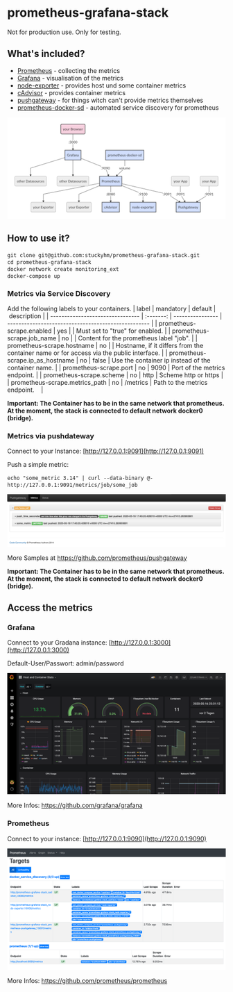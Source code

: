 
# prometheus-grafana-stack
Not for production use. Only for testing.
## What's included?
* [Prometheus](https://github.com/prometheus/prometheus) - collecting the metrics
* [Grafana](https://github.com/grafana/grafana) - visualisation of the metrics
* [node-exporter](https://github.com/prometheus/node_exporter) - provides host und some container metrics
* [cAdvisor](https://github.com/google/cadvisor) - provides container metrics
* [pushgateway](https://github.com/prometheus/pushgateway) - for things witch can't provide metrics themselves
* [prometheus-docker-sd](https://github.com/stuckyhm/prometheus-docker-sd) - automated service discovery for prometheus

![Diagram](/docs/diagram.png)
## How to use it? 
```
git clone git@github.com:stuckyhm/prometheus-grafana-stack.git
cd prometheus-grafana-stack
docker network create monitoring_ext
docker-compose up
```

### Metrics via Service Discovery
Add the following labels to your containers.
| label                            | mandatory | default          | description                                         |
| -------------------------------- | :-------: | ---------------- | --------------------------------------------------- |
| prometheus-scrape.enabled        |       yes |                  | Must set to "true" for enabled.                     |
| prometheus-scrape.job_name       |        no | <Container-Name> | Content for the prometheus label "job".             |
| prometheus-scrape.hostname       |        no | <Container-Name> | Hostname, if it differs from the container name or for access via the public interface.    |
| prometheus-scrape.ip_as_hostname |        no |            false | Use the container ip instead of the container name. |
| prometheus-scrape.port           |        no |             9090 | Port of the metrics endpoint.                       |
| prometheus-scrape.scheme         |        no |             http | Scheme http or https                                |
| prometheus-scrape.metrics_path   |        no |         /metrics | Path to the metrics endpoint.                       |

**Important: The Container has to be in the same network that prometheus. At the moment, the stack is connected to default network docker0 (bridge).**

### Metrics via pushdateway
Connect to your Instance: [http://127.0.0.1:9091](http://127.0.0.1:9091)

Push a simple metric:
```
echo "some_metric 3.14" | curl --data-binary @- http://127.0.0.1:9091/metrics/job/some_job
```

![Diagram](/docs/pushgateway.png)

More Samples at https://github.com/prometheus/pushgateway

**Important: The Container has to be in the same network that prometheus. At the moment, the stack is connected to default network docker0 (bridge).**

## Access the metrics
### Grafana
Connect to your Gradana instance: [http://127.0.0.1:3000](http://127.0.0.1:3000)

Default-User/Passwort: admin/password

![Diagram](/docs/grafana.png)

More Infos:
https://github.com/grafana/grafana
### Prometheus
Connect to your instance: [http://127.0.0.1:9090](http://127.0.0.1:9090)

![Diagram](/docs/prometheus.png)

More Infos:
https://github.com/prometheus/prometheus
